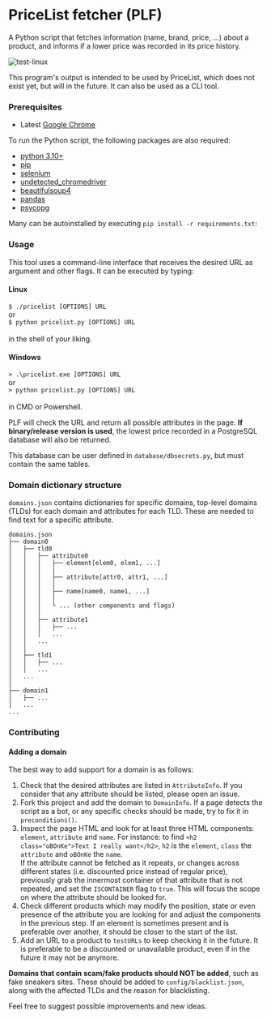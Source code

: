 # PriceList fetcher (PLF)
A Python script that fetches information (name, brand, price, ...) about a product, and informs if a lower price was recorded in its price history.

![test-linux](https://github.com/luismiaresse/pricelist-fetcher/actions/workflows/test-linux.yml/badge.svg)

This program's output is intended to be used by PriceList, which does not exist yet, but will in the future.
It can also be used as a CLI tool.

### Prerequisites

* Latest [Google Chrome](https://www.google.com/chrome/browser/desktop/)

To run the Python script, the following packages are also required:

* [python 3.10+](https://www.python.org/downloads/)
* [pip](https://pypi.org/project/pip/)
* [selenium](https://pypi.org/project/selenium)
* [undetected_chromedriver](https://pypi.org/project/undetected_chromedriver/)
* [beautifulsoup4](https://pypi.org/project/beautifulsoup4/)
* [pandas](https://pypi.org/project/pandas/)
* [psycopg](https://pypi.org/project/psycopg/)

Many can be autoinstalled by executing `pip install -r requirements.txt`:

### Usage
This tool uses a command-line interface that receives the desired URL as argument and other flags. 
It can be executed by typing:

#### Linux
`$ ./pricelist [OPTIONS] URL` \
or \
`$ python pricelist.py [OPTIONS] URL` \
\
in the shell of your liking.

#### Windows
`> .\pricelist.exe [OPTIONS] URL` \
or \
`> python pricelist.py [OPTIONS] URL` \
\
in CMD or Powershell.

PLF will check the URL and return all possible attributes in the page. 
**If binary/release version is used**, the lowest price recorded in a PostgreSQL database
will also be returned.

This database can be user defined in `database/dbsecrets.py`, but must contain the same tables.

### Domain dictionary structure
`domains.json` contains dictionaries for specific domains, top-level domains (TLDs) for each domain and attributes for each TLD.
These are needed to find text for a specific attribute.  



```
domains.json
├── domain0
│   ├── tld0
│   │   ├── attribute0
│   │   │   ├── element[elem0, elem1, ...]
│   │   │   │
│   │   │   ├── attribute[attr0, attr1, ...]
│   │   │   │
│   │   │   ├── name[name0, name1, ...]
│   │   │   │
│   │   │   └ ... (other components and flags)
│   │   │
│   │   ├── attribute1
│   │   │   ├── ...
│   │   │   ...
│   │   ...
│   │   
│   ├── tld1
│   │   ├── ...
│   │   ...
│   ...
│
├── domain1
│   ├── ...
│   ...
...

```

### Contributing
#### Adding a domain
The best way to add support for a domain is as follows:

1. Check that the desired attributes are listed in `AttributeInfo`. If you consider that any attribute should be listed, please open an issue.
2. Fork this project and add the domain to `DomainInfo`. If a page detects the script as a bot, or any specific checks should be made, try to fix it in `preconditions()`. 
3. Inspect the page HTML and look for at least three HTML components: `element`, `attribute` and `name`.
For instance: to find `<h2 class="oBOnKe">Text I really want</h2>`, `h2` is the `element`, `class` the `attribute` and `oBOnKe` the `name`. \
If the attribute cannot be fetched as it repeats, or changes across different states (i.e. discounted price instead of regular price),
previously grab the innermost container of that attribute that is not repeated, and set the `ISCONTAINER` flag to `true`. 
This will focus the scope on where the attribute should be looked for.
4. Check different products which may modify the position, state or even presence of the attribute you are looking for and adjust the components in the previous step.
If an element is sometimes present and is preferable over another, it should be closer to the start of the list.
5. Add an URL to a product to `testURLs` to keep checking it in the future. It is preferable to be a discounted or unavailable product,
even if in the future it may not be anymore.

**Domains that contain scam/fake products should NOT be added**, such as fake sneakers sites.
These should be added to `config/blacklist.json`, along with the affected TLDs and the reason for blacklisting.

Feel free to suggest possible improvements and new ideas.
